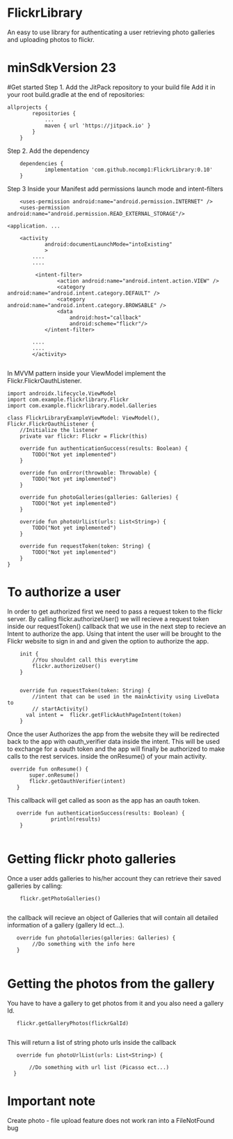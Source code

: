 # FlickrLibrary
An easy to use library for authenticating a user retrieving photo galleries and uploading photos to flickr. 

# minSdkVersion 23

#Get started
Step 1. Add the JitPack repository to your build file
Add it in your root build.gradle at the end of repositories:
```
allprojects {
		repositories {
			...
			maven { url 'https://jitpack.io' }
		}
	}
```
Step 2. Add the dependency

```
	dependencies {
	        implementation 'com.github.nocomp1:FlickrLibrary:0.10'
	}
```

Step 3 Inside your Manifest add permissions launch mode and intent-filters

```
    <uses-permission android:name="android.permission.INTERNET" />
    <uses-permission android:name="android.permission.READ_EXTERNAL_STORAGE"/>

<application. ...
	
	<activity 
            android:documentLaunchMode="intoExisting"
            >
	    ....
	    ....
	    
	     <intent-filter>
                <action android:name="android.intent.action.VIEW" />
                <category android:name="android.intent.category.DEFAULT" />
                <category android:name="android.intent.category.BROWSABLE" />
                <data
                    android:host="callback"
                    android:scheme="flickr"/>
            </intent-filter>
	    
	    ....
	    ....
        </activity>
	    
```

In MVVM pattern inside your ViewModel implement the Flickr.FlickrOauthListener.
```
import androidx.lifecycle.ViewModel
import com.example.flickrlibrary.Flickr
import com.example.flickrlibrary.model.Galleries

class FlickrLibraryExampleViewModel: ViewModel(), Flickr.FlickrOauthListener {
    //Initialize the listener
    private var flickr: Flickr = Flickr(this)
    
    override fun authenticationSuccess(results: Boolean) {
        TODO("Not yet implemented")
    }

    override fun onError(throwable: Throwable) {
        TODO("Not yet implemented")
    }

    override fun photoGalleries(galleries: Galleries) {
        TODO("Not yet implemented")
    }

    override fun photoUrlList(urls: List<String>) {
        TODO("Not yet implemented")
    }

    override fun requestToken(token: String) {
        TODO("Not yet implemented")
    }
}

```

# To authorize a user
In order to get authorized first we need to pass a request token to the flickr server. By calling flickr.authorizeUser() we will recieve a request token inside our requestToken() callback that we use in the next step to recieve an Intent to authorize the app. Using that intent the user will be brought to the Flickr website to sign in and and given the option to authorize the app.

```
	init {
        //You shouldnt call this everytime
        flickr.authorizeUser()
    }
    
    
    override fun requestToken(token: String) {
        //intent that can be used in the mainActivity using LiveData to
        // startActivity()
      val intent =  flickr.getFlickAuthPageIntent(token)
    }
```

 Once the user Authorizes the app from the website they will be redirected back to the app with oauth_verifier data inside the intent. This will be used to exchange for a oauth token and the app will finally be authorized to make calls to the rest services. inside the onResume() of your main activity.
 
 ```
  override fun onResume() {
        super.onResume()
        flickr.getOauthVerifier(intent)
    }

```

This callback will get called as soon as the app has an oauth token.

 ```
	override fun authenticationSuccess(results: Boolean) {
     	       println(results)
   	 }
    
 ```

# Getting flickr photo galleries
Once a user adds galleries to his/her account they can retrieve their saved galleries by calling:

```
	flickr.getPhotoGalleries()
    
 ```
 the callback will recieve an object of Galleries that will contain all detailed information of a gallery (gallery Id ect...).
 ```
	override fun photoGalleries(galleries: Galleries) {
         //Do something with the info here
    }
    
 ```
 
 # Getting the photos from the gallery
 You have to have a gallery to get photos from it and you also need a gallery Id.
 
 ```
  	flickr.getGalleryPhotos(flickrGalId)
  
 ```
 This will return a list of string photo urls inside the callback
 
  ```
  	 override fun photoUrlList(urls: List<String>) {
        
         //Do something with url list (Picasso ect...)
    }
  
 ```
   
   # Important note
   Create photo - file upload feature does not work ran into a FileNotFound bug
